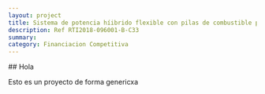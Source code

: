 ```yaml
---
layout: project
title: Sistema de potencia híibrido flexible con pilas de combustible para vehiculos electricos y fabricacion avanzada de plataforma acuatica electrica superficial no tripulada.
description: Ref RTI2018-096001-B-C33
summary:
category: Financiacion Competitiva
---
```


## Hola

Esto es un proyecto de forma genericxa
